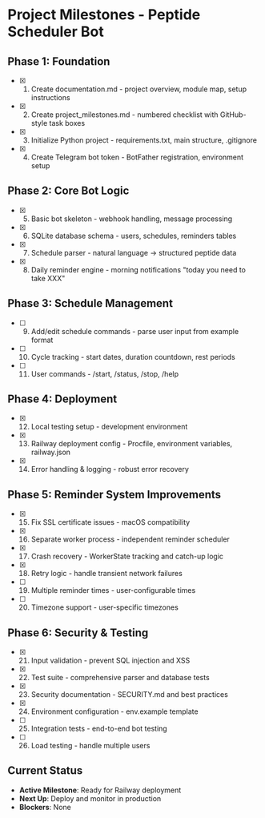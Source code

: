 # Project Milestones - Peptide Scheduler Bot

## Phase 1: Foundation
- [x] 1. Create documentation.md - project overview, module map, setup instructions
- [x] 2. Create project_milestones.md - numbered checklist with GitHub-style task boxes  
- [x] 3. Initialize Python project - requirements.txt, main structure, .gitignore
- [x] 4. Create Telegram bot token - BotFather registration, environment setup

## Phase 2: Core Bot Logic
- [x] 5. Basic bot skeleton - webhook handling, message processing
- [x] 6. SQLite database schema - users, schedules, reminders tables
- [x] 7. Schedule parser - natural language → structured peptide data
- [x] 8. Daily reminder engine - morning notifications "today you need to take XXX"

## Phase 3: Schedule Management  
- [ ] 9. Add/edit schedule commands - parse user input from example format
- [ ] 10. Cycle tracking - start dates, duration countdown, rest periods
- [ ] 11. User commands - /start, /status, /stop, /help

## Phase 4: Deployment
- [x] 12. Local testing setup - development environment
- [x] 13. Railway deployment config - Procfile, environment variables, railway.json
- [x] 14. Error handling & logging - robust error recovery

## Phase 5: Reminder System Improvements
- [x] 15. Fix SSL certificate issues - macOS compatibility
- [x] 16. Separate worker process - independent reminder scheduler
- [x] 17. Crash recovery - WorkerState tracking and catch-up logic
- [x] 18. Retry logic - handle transient network failures
- [ ] 19. Multiple reminder times - user-configurable times
- [ ] 20. Timezone support - user-specific timezones

## Phase 6: Security & Testing
- [x] 21. Input validation - prevent SQL injection and XSS
- [x] 22. Test suite - comprehensive parser and database tests
- [x] 23. Security documentation - SECURITY.md and best practices
- [x] 24. Environment configuration - env.example template
- [ ] 25. Integration tests - end-to-end bot testing
- [ ] 26. Load testing - handle multiple users

## Current Status
- **Active Milestone**: Ready for Railway deployment
- **Next Up**: Deploy and monitor in production
- **Blockers**: None 